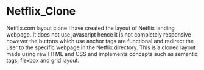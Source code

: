 # Netflix_Clone
 Netflix.com layout clone
I have created the layout of Netflix landing webpage. It does not use javascript hence it is not completely responsive however the buttons which use anchor tags are functional and redirect the user to the specific webpage in the Netflix directory. This is a cloned layout made using raw HTML and CSS and implements concepts such as semantic tags, flexbox and grid layout. 
